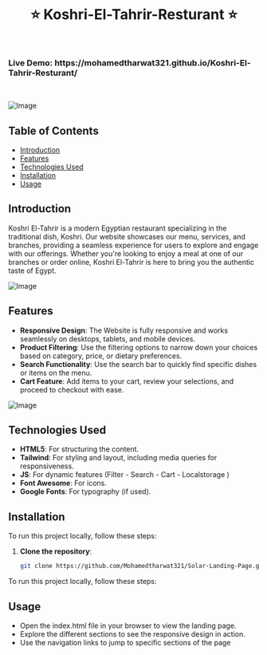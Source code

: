 <h1 align="center"> ⭐️ Koshri-El-Tahrir-Resturant ⭐️ </h1> <br>
 <h3 algin="center"> Live Demo: https://mohamedtharwat321.github.io/Koshri-El-Tahrir-Resturant/ </h3> <br>


![Image](https://github.com/user-attachments/assets/c11a1a46-f2aa-47dc-a582-928e2cb2ba48)



## Table of Contents

- [Introduction](#introduction)
- [Features](#features)
- [Technologies Used](#technologies-used)
- [Installation](#installation)
- [Usage](#usage)


## Introduction
Koshri El-Tahrir is a modern Egyptian restaurant specializing in the traditional dish, Koshri. Our website showcases our menu, services, and branches, providing a seamless experience for users to explore and engage with our offerings. Whether you're looking to enjoy a meal at one of our branches or order online, Koshri El-Tahrir is here to bring you the authentic taste of Egypt. <br>

![Image](https://github.com/user-attachments/assets/eed1715a-c48a-49df-8df5-17f189ff3098)

## Features
- **Responsive Design**: The Website is fully responsive and works seamlessly on desktops, tablets, and mobile devices.
- **Product Filtering**: Use the filtering options to narrow down your choices based on category, price, or dietary preferences.
- **Search Functionality**: Use the search bar to quickly find specific dishes or items on the menu.
- **Cart Feature**: Add items to your cart, review your selections, and proceed to checkout with ease.
  
![Image](https://github.com/user-attachments/assets/ebe83dc1-19ce-4576-b926-cb9f01c59709)


## Technologies Used
- **HTML5**: For structuring the content.
- **Tailwind**: For styling and layout, including media queries for responsiveness.
- **JS**: For dynamic features (Filter - Search - Cart - Localstorage )  
- **Font Awesome**: For icons.
- **Google Fonts**: For typography (if used).

## Installation
To run this project locally, follow these steps:

1. **Clone the repository**:
   ```bash
   git clone https://github.com/Mohamedtharwat321/Solar-Landing-Page.git
To run this project locally, follow these steps:

## Usage
  - Open the index.html file in your browser to view the landing page.
  - Explore the different sections to see the responsive design in action.
  - Use the navigation links to jump to specific sections of the page
